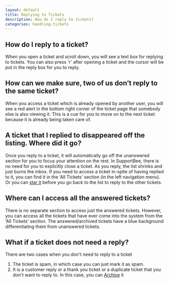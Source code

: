 ```yaml
---
layout: default
title: Replying to Tickets
description: How do I reply to tickets?
categories: handling.tickets
---
```


How do I reply to a ticket?
---------------------------

When you open a ticket and scroll down, you will see a text box for replying to tickets. You can also press 'r' after opening a ticket and the cursor will be put in the reply box for you to reply.

How can we make sure, two of us don’t reply to the same ticket?
---------------------------------------------------------------

When you access a ticket which is already opened by another user, you will see a red alert in the bottom right corner of the ticket page that somebody else is also viewing it. This is a cue for you to move on to the next ticket because it is already being taken care of.


A ticket that I replied to disappeared off the listing. Where did it go?
-----------------------------------------------------------------------

Once you reply to a ticket, it will automatically go off the unanswered section for you to focus your attention on the rest. In SupportBee, there is no need for you to explicitly close a ticket. As you reply, the list shrinks and just burns the inbox. If you need to access a ticket in-spite of having replied to it, you can find it in the ‘All Tickets’ section (in the left navigation menu). Or you can [star it](/star-a-ticket) before you go back to the list to reply to the other tickets.

Where can I access all the answered tickets?
--------------------------------------------

There is no separate section to access just the answered tickets. However, you can access all the tickets that have ever come into the system from the ‘All Tickets’ section. The answered/archived tickets have a blue background differentiating them from unanswered tickets.

What if a ticket does not need a reply?
---------------------------------------

There are two cases when you don't need to reply to a ticket

1. The ticket is spam, in which case you can just mark it as spam.
2. It is a customer reply or a thank you ticket or a duplicate ticket that you don't want to reply to. In this case, you can [Archive](/archive-a-ticket) it
